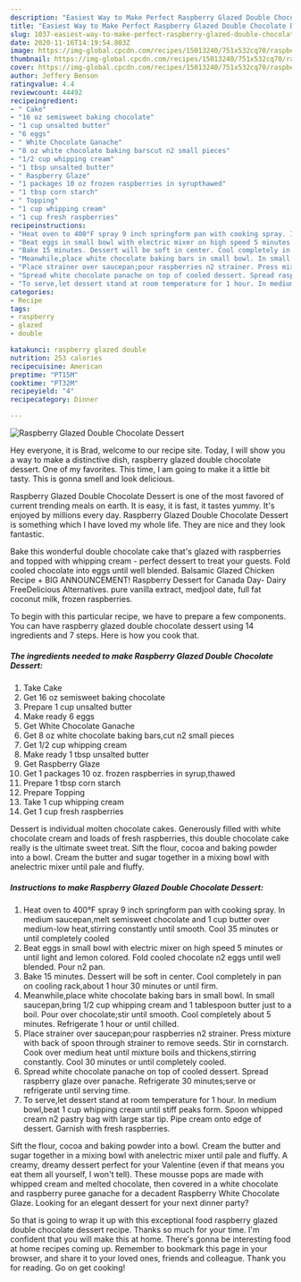 ```yaml
---
description: "Easiest Way to Make Perfect Raspberry Glazed Double Chocolate Dessert"
title: "Easiest Way to Make Perfect Raspberry Glazed Double Chocolate Dessert"
slug: 1037-easiest-way-to-make-perfect-raspberry-glazed-double-chocolate-dessert
date: 2020-11-16T14:19:54.803Z
image: https://img-global.cpcdn.com/recipes/15013240/751x532cq70/raspberry-glazed-double-chocolate-dessert-recipe-main-photo.jpg
thumbnail: https://img-global.cpcdn.com/recipes/15013240/751x532cq70/raspberry-glazed-double-chocolate-dessert-recipe-main-photo.jpg
cover: https://img-global.cpcdn.com/recipes/15013240/751x532cq70/raspberry-glazed-double-chocolate-dessert-recipe-main-photo.jpg
author: Jeffery Benson
ratingvalue: 4.4
reviewcount: 44492
recipeingredient:
- " Cake"
- "16 oz semisweet baking chocolate"
- "1 cup unsalted butter"
- "6 eggs"
- " White Chocolate Ganache"
- "8 oz white chocolate baking barscut n2 small pieces"
- "1/2 cup whipping cream"
- "1 tbsp unsalted butter"
- " Raspberry Glaze"
- "1 packages 10 oz frozen raspberries in syrupthawed"
- "1 tbsp corn starch"
- " Topping"
- "1 cup whipping cream"
- "1 cup fresh raspberries"
recipeinstructions:
- "Heat oven to 400°F spray 9 inch springform pan with cooking spray. In medium saucepan,melt semisweet chocolate and 1 cup butter over medium-low heat,stirring constantly until smooth. Cool 35 minutes or until completely cooled"
- "Beat eggs in small bowl with electric mixer on high speed 5 minutes or until light and lemon colored. Fold cooled chocolate n2 eggs until well blended. Pour n2 pan."
- "Bake 15 minutes. Dessert will be soft in center. Cool completely in pan on cooling rack,about 1 hour 30 minutes or until firm."
- "Meanwhile,place white chocolate baking bars in small bowl. In small saucepan,bring 1/2 cup whipping cream and 1 tablespoon butter just to a boil. Pour over chocolate;stir until smooth. Cool completely about 5 minutes. Refrigerate 1 hour or until chilled."
- "Place strainer over saucepan;pour raspberries n2 strainer. Press mixture with back of spoon through strainer to remove seeds. Stir in cornstarch. Cook over medium heat until mixture boils and thickens,stirring constantly. Cool 30 minutes or until completely cooled."
- "Spread white chocolate panache on top of cooled dessert. Spread raspberry glaze over panache. Refrigerate 30 minutes;serve or refrigerate until serving time."
- "To serve,let dessert stand at room temperature for 1 hour. In medium bowl,beat 1 cup whipping cream until stiff peaks form. Spoon whipped cream n2 pastry bag with large star tip. Pipe cream onto edge of dessert. Garnish with fresh raspberries."
categories:
- Recipe
tags:
- raspberry
- glazed
- double

katakunci: raspberry glazed double 
nutrition: 253 calories
recipecuisine: American
preptime: "PT15M"
cooktime: "PT32M"
recipeyield: "4"
recipecategory: Dinner

---
```



![Raspberry Glazed Double Chocolate Dessert](https://img-global.cpcdn.com/recipes/15013240/751x532cq70/raspberry-glazed-double-chocolate-dessert-recipe-main-photo.jpg)

Hey everyone, it is Brad, welcome to our recipe site. Today, I will show you a way to make a distinctive dish, raspberry glazed double chocolate dessert. One of my favorites. This time, I am going to make it a little bit tasty. This is gonna smell and look delicious.

Raspberry Glazed Double Chocolate Dessert is one of the most favored of current trending meals on earth. It is easy, it is fast, it tastes yummy. It's enjoyed by millions every day. Raspberry Glazed Double Chocolate Dessert is something which I have loved my whole life. They are nice and they look fantastic.

Bake this wonderful double chocolate cake that&#39;s glazed with raspberries and topped with whipping cream - perfect dessert to treat your guests. Fold cooled chocolate into eggs until well blended. Balsamic Glazed Chicken Recipe + BIG ANNOUNCEMENT! Raspberry Dessert for Canada Day- Dairy FreeDelicious Alternatives. pure vanilla extract, medjool date, full fat coconut milk, frozen raspberries.


To begin with this particular recipe, we have to prepare a few components. You can have raspberry glazed double chocolate dessert using 14 ingredients and 7 steps. Here is how you cook that.

<!--inarticleads1-->

##### The ingredients needed to make Raspberry Glazed Double Chocolate Dessert:

1. Take  Cake
1. Get 16 oz semisweet baking chocolate
1. Prepare 1 cup unsalted butter
1. Make ready 6 eggs
1. Get  White Chocolate Ganache
1. Get 8 oz white chocolate baking bars,cut n2 small pieces
1. Get 1/2 cup whipping cream
1. Make ready 1 tbsp unsalted butter
1. Get  Raspberry Glaze
1. Get 1 packages 10 oz. frozen raspberries in syrup,thawed
1. Prepare 1 tbsp corn starch
1. Prepare  Topping
1. Take 1 cup whipping cream
1. Get 1 cup fresh raspberries


Dessert is individual molten chocolate cakes. Generously filled with white chocolate cream and loads of fresh raspberries, this double chocolate cake really is the ultimate sweet treat. Sift the flour, cocoa and baking powder into a bowl. Cream the butter and sugar together in a mixing bowl with anelectric mixer until pale and fluffy. 

<!--inarticleads2-->

##### Instructions to make Raspberry Glazed Double Chocolate Dessert:

1. Heat oven to 400°F spray 9 inch springform pan with cooking spray. In medium saucepan,melt semisweet chocolate and 1 cup butter over medium-low heat,stirring constantly until smooth. Cool 35 minutes or until completely cooled
1. Beat eggs in small bowl with electric mixer on high speed 5 minutes or until light and lemon colored. Fold cooled chocolate n2 eggs until well blended. Pour n2 pan.
1. Bake 15 minutes. Dessert will be soft in center. Cool completely in pan on cooling rack,about 1 hour 30 minutes or until firm.
1. Meanwhile,place white chocolate baking bars in small bowl. In small saucepan,bring 1/2 cup whipping cream and 1 tablespoon butter just to a boil. Pour over chocolate;stir until smooth. Cool completely about 5 minutes. Refrigerate 1 hour or until chilled.
1. Place strainer over saucepan;pour raspberries n2 strainer. Press mixture with back of spoon through strainer to remove seeds. Stir in cornstarch. Cook over medium heat until mixture boils and thickens,stirring constantly. Cool 30 minutes or until completely cooled.
1. Spread white chocolate panache on top of cooled dessert. Spread raspberry glaze over panache. Refrigerate 30 minutes;serve or refrigerate until serving time.
1. To serve,let dessert stand at room temperature for 1 hour. In medium bowl,beat 1 cup whipping cream until stiff peaks form. Spoon whipped cream n2 pastry bag with large star tip. Pipe cream onto edge of dessert. Garnish with fresh raspberries.


Sift the flour, cocoa and baking powder into a bowl. Cream the butter and sugar together in a mixing bowl with anelectric mixer until pale and fluffy. A creamy, dreamy dessert perfect for your Valentine (even if that means you eat them all yourself, I won&#39;t tell). These mousse pops are made with whipped cream and melted chocolate, then covered in a white chocolate and raspberry puree ganache for a decadent Raspberry White Chocolate Glaze. Looking for an elegant dessert for your next dinner party? 

So that is going to wrap it up with this exceptional food raspberry glazed double chocolate dessert recipe. Thanks so much for your time. I'm confident that you will make this at home. There's gonna be interesting food at home recipes coming up. Remember to bookmark this page in your browser, and share it to your loved ones, friends and colleague. Thank you for reading. Go on get cooking!
